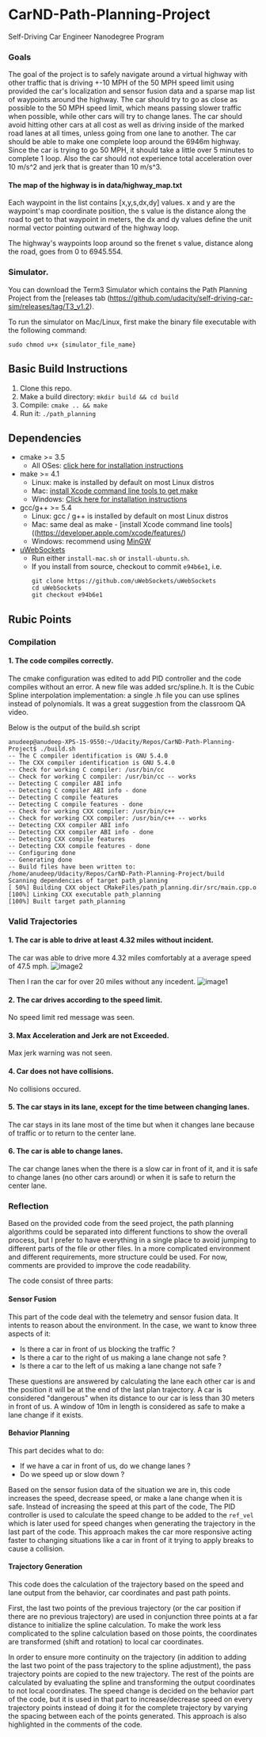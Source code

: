 # CarND-Path-Planning-Project
Self-Driving Car Engineer Nanodegree Program
   

### Goals
The goal of the project is to safely navigate around a virtual highway with other traffic that is driving +-10 MPH of the 50 MPH speed limit using provided the car's localization and sensor fusion data and a sparse map list of waypoints around the highway. The car should try to go as close as possible to the 50 MPH speed limit, which means passing slower traffic when possible, while other cars will try to change lanes. The car should avoid hitting other cars at all cost as well as driving inside of the marked road lanes at all times, unless going from one lane to another.
The car should be able to make one complete loop around the 6946m highway. Since the car is trying to go 50 MPH, it should take a little over 5 minutes to complete 1 loop. Also the car should not experience total acceleration over 10 m/s^2 and jerk that is greater than 10 m/s^3.

#### The map of the highway is in data/highway_map.txt
Each waypoint in the list contains  [x,y,s,dx,dy] values. x and y are the waypoint's map coordinate position, the s value is the distance along the road to get to that waypoint in meters, the dx and dy values define the unit normal vector pointing outward of the highway loop.

The highway's waypoints loop around so the frenet s value, distance along the road, goes from 0 to 6945.554.

### Simulator.
You can download the Term3 Simulator which contains the Path Planning Project from the [releases tab (https://github.com/udacity/self-driving-car-sim/releases/tag/T3_v1.2).  

To run the simulator on Mac/Linux, first make the binary file executable with the following command:
```shell
sudo chmod u+x {simulator_file_name}
```
## Basic Build Instructions

1. Clone this repo.
2. Make a build directory: `mkdir build && cd build`
3. Compile: `cmake .. && make`
4. Run it: `./path_planning`

## Dependencies

* cmake >= 3.5
  * All OSes: [click here for installation instructions](https://cmake.org/install/)
* make >= 4.1
  * Linux: make is installed by default on most Linux distros
  * Mac: [install Xcode command line tools to get make](https://developer.apple.com/xcode/features/)
  * Windows: [Click here for installation instructions](http://gnuwin32.sourceforge.net/packages/make.htm)
* gcc/g++ >= 5.4
  * Linux: gcc / g++ is installed by default on most Linux distros
  * Mac: same deal as make - [install Xcode command line tools]((https://developer.apple.com/xcode/features/)
  * Windows: recommend using [MinGW](http://www.mingw.org/)
* [uWebSockets](https://github.com/uWebSockets/uWebSockets)
  * Run either `install-mac.sh` or `install-ubuntu.sh`.
  * If you install from source, checkout to commit `e94b6e1`, i.e.
    ```
    git clone https://github.com/uWebSockets/uWebSockets 
    cd uWebSockets
    git checkout e94b6e1
    ```
## Rubic Points
### Compilation 
#### 1. The code compiles correctly.
The cmake configuration was edited to add PID controller and the code compiles without an error. A new file was added src/spline.h. It is the Cubic Spline interpolation implementation: a single .h file you can use splines instead of polynomials. It was a great suggestion from the classroom QA video.

Below is the output of the build.sh script 
```
anudeep@anudeep-XPS-15-9550:~/Udacity/Repos/CarND-Path-Planning-Project$ ./build.sh 
-- The C compiler identification is GNU 5.4.0
-- The CXX compiler identification is GNU 5.4.0
-- Check for working C compiler: /usr/bin/cc
-- Check for working C compiler: /usr/bin/cc -- works
-- Detecting C compiler ABI info
-- Detecting C compiler ABI info - done
-- Detecting C compile features
-- Detecting C compile features - done
-- Check for working CXX compiler: /usr/bin/c++
-- Check for working CXX compiler: /usr/bin/c++ -- works
-- Detecting CXX compiler ABI info
-- Detecting CXX compiler ABI info - done
-- Detecting CXX compile features
-- Detecting CXX compile features - done
-- Configuring done
-- Generating done
-- Build files have been written to: /home/anudeep/Udacity/Repos/CarND-Path-Planning-Project/build
Scanning dependencies of target path_planning
[ 50%] Building CXX object CMakeFiles/path_planning.dir/src/main.cpp.o
[100%] Linking CXX executable path_planning
[100%] Built target path_planning
```

### Valid Trajectories 
#### 1. The car is able to drive at least 4.32 miles without incident.
The car was able to drive more 4.32 miles comfortably at a average speed of 47.5 mph.
![image2](./images/img2.png)

Then I ran the car for over 20 miles without any incedent.
![image1](./images/img1.png)

#### 2. The car drives according to the speed limit.
No speed limit red message was seen.
#### 3. Max Acceleration and Jerk are not Exceeded. 
Max jerk warning was not seen.
#### 4. Car does not have collisions.
No collisions occured.
#### 5. The car stays in its lane, except for the time between changing lanes.
The car stays in its lane most of the time but when it changes lane because of traffic or to return to the center lane.
#### 6. The car is able to change lanes.
The car change lanes when the there is a slow car in front of it, and it is safe to change lanes (no other cars around) or when it is safe to return the center lane.

### Reflection

Based on the provided code from the seed project, the path planning algorithms could be separated into different functions to show the overall process, but I prefer to have everything in a single place to avoid jumping to different parts of the file or other files. In a more complicated environment and different requirements, more structure could be used. For now, comments are provided to improve the code readability.

The code consist of three parts:

#### Sensor Fusion
This part of the code deal with the telemetry and sensor fusion data. It intents to reason about the environment. In the case, we want to know three aspects of it:

- Is there a car in front of us blocking the traffic ?
- Is there a car to the right of us making a lane change not safe ?
- Is there a car to the left of us making a lane change not safe ?

These questions are answered by calculating the lane each other car is and the position it will be at the end of the last plan trajectory. A car is considered "dangerous" when its distance to our car is less than 30 meters in front of us. A window of 10m in length is considered as safe to make a lane change if it exists.

#### Behavior Planning
This part decides what to do:
  - If we have a car in front of us, do we change lanes ?
  - Do we speed up or slow down ?

Based on the sensor fusion data of the situation we are in, this code increases the speed, decrease speed, or make a lane change when it is safe. Instead of increasing the speed at this part of the code, The PID controller is used to calculate the speed change to be added to the `ref_vel` which is later used for speed changes when generating the trajectory in the last part of the code. This approach makes the car more responsive acting faster to changing situations like a car in front of it trying to apply breaks to cause a collision.

#### Trajectory Generation
This code does the calculation of the trajectory based on the speed and lane output from the behavior, car coordinates and past path points.

First, the last two points of the previous trajectory (or the car position if there are no previous trajectory) are used in conjunction three points at a far distance to initialize the spline calculation. To make the work less complicated to the spline calculation based on those points, the coordinates are transformed (shift and rotation) to local car coordinates.

In order to ensure more continuity on the trajectory (in addition to adding the last two point of the pass trajectory to the spline adjustment), the pass trajectory points are copied to the new trajectory. The rest of the points are calculated by evaluating the spline and transforming the output coordinates to not local coordinates. The speed change is decided on the behavior part of the code, but it is used in that part to increase/decrease speed on every trajectory points instead of doing it for the complete trajectory by varying the spacing between each of the points generated. This approach is also highlighted in the comments of the code.
